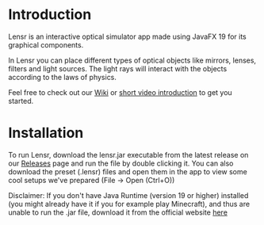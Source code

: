 # Introduction
Lensr is an interactive optical simulator app made using JavaFX 19 for its graphical components.

In Lensr you can place different types of optical objects like mirrors, lenses, filters and light sources. The light rays will interact with the objects according to the laws of physics.

Feel free to check out our [Wiki](https://github.com/Adept-Unit-of-Tech-Innovators/Lensr/wiki) or [short video introduction](https://youtu.be/vNcO53g4Qb8?si=USa82o8ExrsD2_nd) to get you started.

# Installation
To run Lensr, download the lensr.jar executable from the latest release on our [Releases](https://github.com/Adept-Unit-of-Tech-Innovators/Lensr/releases) page and run the file by double clicking it.
You can also download the preset (.lensr) files and open them in the app to view some cool setups we've prepared (File -> Open (Ctrl+O))

Disclaimer:
If you don't have Java Runtime (version 19 or higher) installed (you might already have it if you for example play Minecraft), and thus are unable to run the .jar file, download it from the official website [here](https://jdk.java.net/java-se-ri/19)
